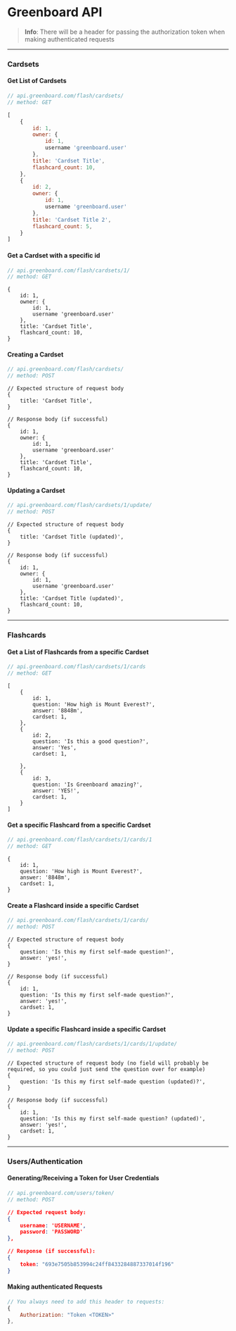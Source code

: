# Greenboard API 
> **Info**: There will be a header for passing the authorization token when making authenticated requests 

---
### Cardsets
#### Get List of Cardsets
```javascript
// api.greenboard.com/flash/cardsets/
// method: GET
```
```javascript
[
	{
		id: 1,
		owner: {
			id: 1, 
			username 'greenboard.user'
		},
		title: 'Cardset Title',
		flashcard_count: 10, 
	}, 
	{
		id: 2,
		owner: {
			id: 1, 
			username 'greenboard.user'
		},
		title: 'Cardset Title 2',
		flashcard_count: 5, 
	}
]
```

#### Get a Cardset with a specific id
```javascript
// api.greenboard.com/flash/cardsets/1/
// method: GET
```
```
{
	id: 1,
	owner: {
		id: 1, 
		username 'greenboard.user'
	},
	title: 'Cardset Title',
	flashcard_count: 10, 
}
```

#### Creating a Cardset
```javascript
// api.greenboard.com/flash/cardsets/
// method: POST
```
```
// Expected structure of request body
{
	title: 'Cardset Title',
}

// Response body (if successful)
{
	id: 1,
	owner: {
		id: 1, 
		username 'greenboard.user'
	},
	title: 'Cardset Title',
	flashcard_count: 10, 
}
```

#### Updating a Cardset
```javascript
// api.greenboard.com/flash/cardsets/1/update/
// method: POST
```
```
// Expected structure of request body
{
	title: 'Cardset Title (updated)',
}

// Response body (if successful)
{
	id: 1,
	owner: {
		id: 1, 
		username 'greenboard.user'
	},
	title: 'Cardset Title (updated)',
	flashcard_count: 10, 
}
```
---
### Flashcards
#### Get a List of Flashcards from a specific Cardset
```javascript
// api.greenboard.com/flash/cardsets/1/cards
// method: GET
```
```
[
	{
		id: 1,
		question: 'How high is Mount Everest?',
		answer: '8848m',
		cardset: 1,
	}, 
	{
		id: 2,
		question: 'Is this a good question?',
		answer: 'Yes',
		cardset: 1,
		
	},
	{
		id: 3,
		question: 'Is Greenboard amazing?',
		answer: 'YES!',
		cardset: 1,
	}
]
```

#### Get a specific Flashcard from a specific Cardset
```javascript
// api.greenboard.com/flash/cardsets/1/cards/1
// method: GET
```
```
{
	id: 1,
	question: 'How high is Mount Everest?',
	answer: '8848m',
	cardset: 1,
}
```

#### Create a Flashcard inside a specific Cardset
```javascript
// api.greenboard.com/flash/cardsets/1/cards/
// method: POST
```
```
// Expected structure of request body
{
	question: 'Is this my first self-made question?',
	answer: 'yes!',
}

// Response body (if successful)
{
	id: 1, 
	question: 'Is this my first self-made question?',
	answer: 'yes!',
	cardset: 1,
}
```

#### Update a specific Flashcard inside a specific Cardset
```javascript
// api.greenboard.com/flash/cardsets/1/cards/1/update/
// method: POST
```
```
// Expected structure of request body (no field will probably be required, so you could just send the question over for example)
{
	question: 'Is this my first self-made question (updated)?',
}

// Response body (if successful)
{
	id: 1, 
	question: 'Is this my first self-made question? (updated)',
	answer: 'yes!',
	cardset: 1,
}
```

--- 

### Users/Authentication
#### Generating/Receiving a Token for User Credentials
```javascript
// api.greenboard.com/users/token/
// method: POST
```
```json
// Expected request body:
{
	username: 'USERNAME',
	password: 'PASSWORD' 
}, 

// Response (if successful): 
{
    token: "693e7505b853994c24ff8433284887337014f196"
}
```

#### Making authenticated Requests
```javascript
// You always need to add this header to requests:
{
	Authorization: "Token <TOKEN>"
}, 
```